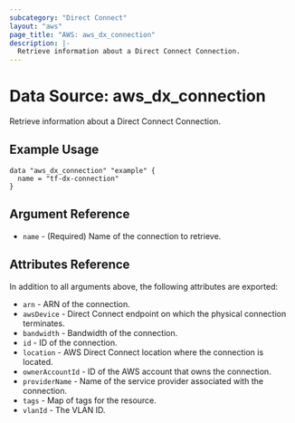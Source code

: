 ```yaml
---
subcategory: "Direct Connect"
layout: "aws"
page_title: "AWS: aws_dx_connection"
description: |-
  Retrieve information about a Direct Connect Connection.
---
```


# Data Source: aws\_dx\_connection

Retrieve information about a Direct Connect Connection.

## Example Usage

```hcl
data "aws_dx_connection" "example" {
  name = "tf-dx-connection"
}
```

## Argument Reference

* `name` - (Required) Name of the connection to retrieve.

## Attributes Reference

In addition to all arguments above, the following attributes are exported:

* `arn` - ARN of the connection.
* `awsDevice` - Direct Connect endpoint on which the physical connection terminates.
* `bandwidth` - Bandwidth of the connection.
* `id` - ID of the connection.
* `location` - AWS Direct Connect location where the connection is located.
* `ownerAccountId` - ID of the AWS account that owns the connection.
* `providerName` - Name of the service provider associated with the connection.
* `tags` - Map of tags for the resource.
* `vlanId` - The VLAN ID.
